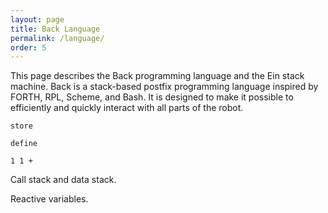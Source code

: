 ```yaml
---
layout: page
title: Back Language
permalink: /language/
order: 5
---
```


This page describes the Back programming language and the Ein stack
machine.  Back is a stack-based postfix programming language inspired
by FORTH, RPL, Scheme, and Bash.  It is designed to make it possible
to efficiently and quickly interact with all parts of the robot.

`store`

`define`


`1 1 +`

Call stack and data stack. 

Reactive variables. 

